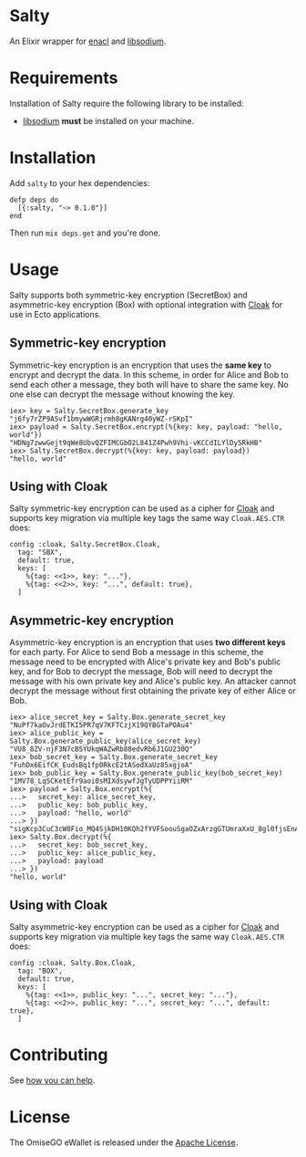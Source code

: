Salty
=====

An Elixir wrapper for [enacl](https://github.com/jlouis/enacl) and [libsodium](https://download.libsodium.org/doc/).

# Requirements

Installation of Salty require the following library to be installed:

* [libsodium](https://download.libsodium.org/doc/) **must** be installed on your machine.

# Installation

Add `salty` to your hex dependencies:

```
defp deps do
  [{:salty, "~> 0.1.0"}]
end
```

Then run `mix deps.get` and you're done.

# Usage

Salty supports both symmetric-key encryption (SecretBox) and asymmetric-key encryption (Box) with optional integration with [Cloak](https://github.com/danielberkompas/cloak/) for use in Ecto applications.

## Symmetric-key encryption

Symmetric-key encryption is an encryption that uses the **same key** to encrypt and decrypt the data. In this scheme, in order for Alice and Bob to send each other a message, they both will have to share the same key. No one else can decrypt the message without knowing the key.

```
iex> key = Salty.SecretBox.generate_key
"j6fy7rZP9ASvf1bmywWGRjrmh8gKANrg40yWZ-rSKpI"
iex> payload = Salty.SecretBox.encrypt(%{key: key, payload: "hello, world"})
"HDNg7zwwGejt9qWe8UbvQZFIMCGbO2L841Z4Pwh9Vhi-vKCCdILYlDy5RkHB"
iex> Salty.SecretBox.decrypt(%{key: key, payload: payload})
"hello, world"
```

## Using with Cloak

Salty symmetric-key encryption can be used as a cipher for [Cloak](https://github.com/danielberkompas/cloak/) and supports key migration via multiple key tags the same way `Cloak.AES.CTR` does:

```
config :cloak, Salty.SecretBox.Cloak,
  tag: "SBX",
  default: true,
  keys: [
    %{tag: <<1>>, key: "..."},
    %{tag: <<2>>, key: "...", default: true},
  ]
```

## Asymmetric-key encryption

Asymmetric-key encryption is an encryption that uses **two different keys** for each party. For Alice to send Bob a message in this scheme, the message need to be encrypted with Alice's private key and Bob's public key, and for Bob to decrypt the message, Bob will need to decrypt the message with his own private key and Alice's public key. An attacker cannot decrypt the message without first obtaining the private key of either Alice or Bob.

```
iex> alice_secret_key = Salty.Box.generate_secret_key
"NuPf7kaOvJrdETKI5PR7qV7KFTCzjX19QYBGTaPOAu4"
iex> alice_public_key = Salty.Box.generate_public_key(alice_secret_key)
"VU8_8ZV-njF3N7cB5YUkqWAZwRb88edvRb6J1GU230Q"
iex> bob_secret_key = Salty.Box.generate_secret_key
"FuhDx6EifCK_EudsBq1fp0RkcE2tASodXaUz85xgjoA"
iex> bob_public_key = Salty.Box.generate_public_key(bob_secret_key)
"1MV78_LqSCKetEfr9aoi0sMIXdsywfJgTyUDPPYiiRM"
iex> payload = Salty.Box.encrypt(%{
...>   secret_key: alice_secret_key,
...>   public_key: bob_public_key,
...>   payload: "hello, world"
...> })
"sigKcp3CuC3cW0Fio_MQ4SjkDH10KQh2fYVFSoouSgaOZxArzgGTUmraXxU_8gl0fjsEnA"
iex> Salty.Box.decrypt(%{
...>   secret_key: bob_secret_key,
...>   public_key: alice_public_key,
...>   payload: payload
...> })
"hello, world"
```

## Using with Cloak

Salty asymmetric-key encryption can be used as a cipher for [Cloak](https://github.com/danielberkompas/cloak/) and supports key migration via multiple key tags the same way `Cloak.AES.CTR` does:

```
config :cloak, Salty.Box.Cloak,
  tag: "BOX",
  default: true,
  keys: [
    %{tag: <<1>>, public_key: "...", secret_key: "..."},
    %{tag: <<2>>, public_key: "...", secret_key: "...", default: true},
  ]
```

# Contributing

See [how you can help](.github/CONTRIBUTING.md).

# License

The OmiseGO eWallet is released under the [Apache License](https://www.apache.org/licenses/LICENSE-2.0).
